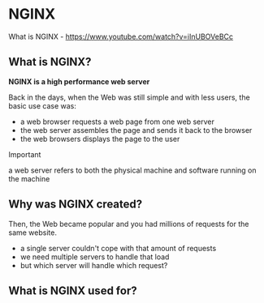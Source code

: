 # NGINX
What is NGINX - https://www.youtube.com/watch?v=iInUBOVeBCc

## What is NGINX?

**NGINX is a high performance web server**  

Back in the days, when the Web was still simple and with less users, the basic use case was:
- a web browser requests a web page from one web server
- the web server assembles the page and sends it back to the browser
- the web browsers displays the page to the user

>[!important]
>a web server refers to both the physical machine and software running on the machine

## Why was NGINX created?

Then, the Web became popular and you had millions of requests for the same website. 
- a single server couldn't cope with that amount of requests
- we need multiple servers to handle that load
- but which server will handle which request?



## What is NGINX used for?

